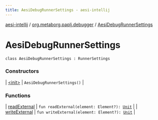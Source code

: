 ```yaml
---
title: AesiDebugRunnerSettings - aesi-intellij
---
```


[aesi-intellij](../../index.html) / [org.metaborg.paplj.debugger](../index.html) / [AesiDebugRunnerSettings](.)

# AesiDebugRunnerSettings

`class AesiDebugRunnerSettings : RunnerSettings`

### Constructors

| [&lt;init&gt;](-init-.html) | `AesiDebugRunnerSettings()` |

### Functions

| [readExternal](read-external.html) | `fun readExternal(element: Element?): `[`Unit`](https://kotlinlang.org/api/latest/jvm/stdlib/kotlin/-unit/index.html) |
| [writeExternal](write-external.html) | `fun writeExternal(element: Element?): `[`Unit`](https://kotlinlang.org/api/latest/jvm/stdlib/kotlin/-unit/index.html) |


